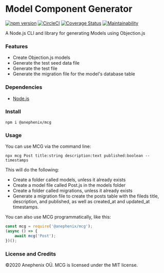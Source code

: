 # Model Component Generator

[![npm version](https://badge.fury.io/js/%40anephenix%2Fmcg.svg)](https://badge.fury.io/js/%40anephenix%2Fmcg) [![CircleCI](https://circleci.com/gh/anephenix/mcg.svg?style=shield)](https://circleci.com/gh/anephenix/mcg)
[![Coverage Status](https://coveralls.io/repos/github/anephenix/mcg/badge.svg?branch=master)](https://coveralls.io/github/anephenix/mcg?branch=master) [![Maintainability](https://api.codeclimate.com/v1/badges/KEY/maintainability)](https://codeclimate.com/github/anephenix/job-queue/maintainability)

A Node.js CLI and library for generating Models using Objection.js

### Features

-   Create Objection.js models
-   Generate the test seed data file
-   Generate the test file
-   Generate the migration file for the model's database table

### Dependencies

-   [Node.js](https://nodejs.org)

### Install

```shell
npm i @anephenix/mcg
```

### Usage

You can use MCG via the command line:

```shell
npx mcg Post title:string description:text published:boolean --timestamps
```

This will do the following:

-   Create a folder called models, unless it already exists
-   Create a model file called Post.js in the models folder
-   Create a folder called migrations, unless it already exists
-   Generate a migration file to create the posts table with the fileds title, description, and published, as well as created_at and updated_at timestamps.

You can also use MCG programmatically, like this:

```javascript
const mcg = require('@anephenix/mcg');
(async () => {
	await mcg('Post');
})();
```

### License and Credits

&copy;2020 Anephenix OÜ. MCG is licensed under the MIT license.
